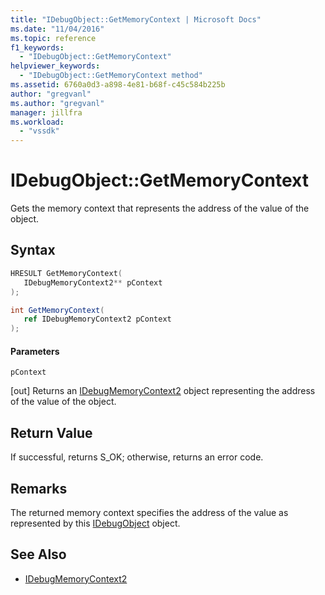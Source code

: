```yaml
---
title: "IDebugObject::GetMemoryContext | Microsoft Docs"
ms.date: "11/04/2016"
ms.topic: reference
f1_keywords:
  - "IDebugObject::GetMemoryContext"
helpviewer_keywords:
  - "IDebugObject::GetMemoryContext method"
ms.assetid: 6760a0d3-a898-4e81-b68f-c45c584b225b
author: "gregvanl"
ms.author: "gregvanl"
manager: jillfra
ms.workload:
  - "vssdk"
---
```

# IDebugObject::GetMemoryContext
Gets the memory context that represents the address of the value of the object.

## Syntax

```cpp
HRESULT GetMemoryContext( 
   IDebugMemoryContext2** pContext
);
```

```csharp
int GetMemoryContext(
   ref IDebugMemoryContext2 pContext
);
```

#### Parameters
 `pContext`

 [out] Returns an [IDebugMemoryContext2](../../../extensibility/debugger/reference/idebugmemorycontext2.md) object representing the address of the value of the object.

## Return Value
 If successful, returns S_OK; otherwise, returns an error code.

## Remarks
 The returned memory context specifies the address of the value as represented by this [IDebugObject](../../../extensibility/debugger/reference/idebugobject.md) object.

## See Also
- [IDebugMemoryContext2](../../../extensibility/debugger/reference/idebugmemorycontext2.md)